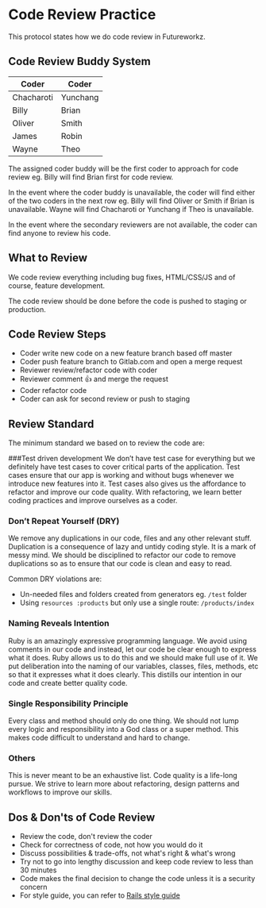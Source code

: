 # Code Review Practice
This protocol states how we do code review in Futureworkz.

## Code Review Buddy System
Coder      | Coder
-----------|---------
Chacharoti | Yunchang
Billy      | Brian
Oliver     | Smith
James      | Robin
Wayne      | Theo

The assigned coder buddy will be the first coder to approach for code review eg. Billy will find Brian first for code review.

In the event where the coder buddy is unavailable, the coder will find either of the two coders in the next row eg. Billy will find Oliver or Smith if Brian is unavailable. Wayne will find Chacharoti or Yunchang if Theo is unavailable.

In the event where the secondary reviewers are not available, the coder can find anyone to review his code.

## What to Review
We code review everything including bug fixes, HTML/CSS/JS and of course, feature development.

The code review should be done before the code is pushed to staging or production.

## Code Review Steps
- Coder write new code on a new feature branch based off master
- Coder push feature branch to Gitlab.com and open a merge request
- Reviewer review/refactor code with coder
- Reviewer comment 👍  and merge the request
- Coder refactor code
- Coder can ask for second review or push to staging

## Review Standard
The minimum standard we based on to review the code are:

###Test driven development
We don’t have test case for everything but we definitely have test cases to cover critical parts of the application. Test cases ensure that our app is working and without bugs whenever we introduce new features into it. Test cases also gives us the affordance to refactor and improve our code quality. With refactoring, we learn better coding practices and improve ourselves as a coder.

### Don’t Repeat Yourself (DRY)
We remove any duplications in our code, files and any other relevant stuff. Duplication is a consequence of lazy and untidy coding style. It is a mark of messy mind. We should be disciplined to refactor our code to remove duplications so as to ensure that our code is clean and easy to read.

Common DRY violations are:
- Un-needed files and folders created from generators eg. `/test` folder
- Using `resources :products` but only use a single route: `/products/index`

### Naming Reveals Intention
Ruby is an amazingly expressive programming language. We avoid using comments in our code and instead, let our code be clear enough to express what it does. Ruby allows us to do this and we should make full use of it. We put deliberation into the naming of our variables, classes, files, methods, etc so that it expresses what it does clearly. This distills our intention in our code and create better quality code.

### Single Responsibility Principle
Every class and method should only do one thing. We should not lump every logic and responsibility into a God class or a super method. This makes code difficult to understand and hard to change.

### Others
This is never meant to be an exhaustive list. Code quality is a life-long pursue. We strive to learn more about refactoring, design patterns and workflows to improve our skills.

## Dos & Don'ts of Code Review
- Review the code, don't review the coder
- Check for correctness of code, not how you would do it
- Discuss possibilities & trade-offs, not what's right & what's wrong
- Try not to go into lengthy discussion and keep code review to less than 30 minutes
- Code makes the final decision to change the code unless it is a security concern
- For style guide, you can refer to [Rails style guide](https://github.com/bbatsov/rails-style-guide)
